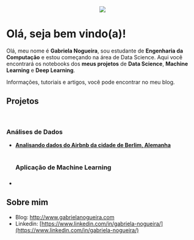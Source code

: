 <div style="text-align:center"><img src="https://1.bp.blogspot.com/-I1ExWT8REoY/XtroFb7Vd9I/AAAAAAAAFag/5SKxRF1g8Y0G7yipPZSYLU6Ct9493n4bwCK4BGAsYHg/d/head-github.png" /></div>

# Olá, seja bem vindo(a)!
Olá, meu nome é **Gabriela Nogueira**, sou estudante de **Engenharia da Computação** e estou começando na área de Data Science. Aqui você encontrará os notebooks dos **meus projetos** de **Data Science**, **Machine Learning** e **Deep Learning**.

Informações, tutoriais e artigos, você pode encontrar no meu blog.

## Projetos
&nbsp;&nbsp;&nbsp;&nbsp;<h3>Análises de Dados</h3>  
 - **[Analisando dados do Airbnb da cidade de Berlim, Alemanha](https://github.com/gabriela-nogueira/analise-airbnb-berlim)**  
&nbsp;&nbsp;&nbsp;&nbsp;<h3>Aplicação de Machine Learning<h3>
-

## Sobre mim

 - Blog: http://www.gabrielanogueira.com
 - Linkedin: [https://www.linkedin.com/in/gabriela-nogueira/](https://www.linkedin.com/in/gabriela-nogueira/)
